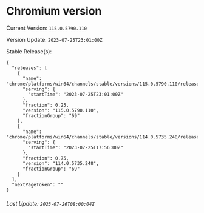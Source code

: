 # Chromium version

Current Version: `115.0.5790.110`

Version Update: `2023-07-25T23:01:00Z`

Stable Release(s):
```
{
  "releases": [
    {
      "name": "chrome/platforms/win64/channels/stable/versions/115.0.5790.110/releases/1690326060",
      "serving": {
        "startTime": "2023-07-25T23:01:00Z"
      },
      "fraction": 0.25,
      "version": "115.0.5790.110",
      "fractionGroup": "69"
    },
    {
      "name": "chrome/platforms/win64/channels/stable/versions/114.0.5735.248/releases/1690307760",
      "serving": {
        "startTime": "2023-07-25T17:56:00Z"
      },
      "fraction": 0.75,
      "version": "114.0.5735.248",
      "fractionGroup": "69"
    }
  ],
  "nextPageToken": ""
}
```

###### Last Update: `2023-07-26T08:00:04Z`
        
